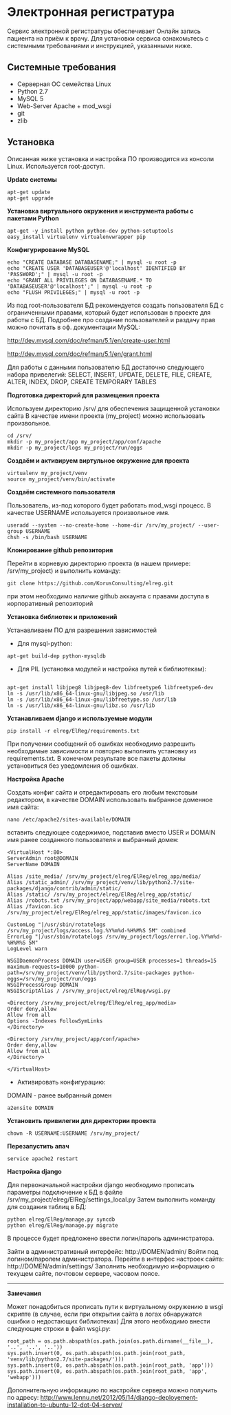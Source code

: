 Электронная регистратура
=================

Сервис электронной регистратуры обеспечивает Онлайн запись пациента на приём к врачу.
Для установки сервиса ознакомьтесь с системными требованиями и инструкцией, указанными ниже.

Системные требования
-----------

* Серверная ОС семейства Linux
* Python 2.7
* MySQL 5
* Web-Server Apache + mod_wsgi
* git
* zlib

Установка
-----------

Описанная ниже установка и настройка ПО производится из консоли Linux. Используется root-доступ.

**Update системы**

```
apt-get update
apt-get upgrade
```

**Установка виртуального окружения и инструмента работы с пакетами Python**

```
apt-get -y install python python-dev python-setuptools
easy_install virtualenv virtualenvwrapper pip
```

**Конфигурирование MySQL**

```
echo "CREATE DATABASE DATABASENAME;" | mysql -u root -p
echo "CREATE USER 'DATABASEUSER'@'localhost' IDENTIFIED BY 'PASSWORD';" | mysql -u root -p
echo "GRANT ALL PRIVILEGES ON DATABASENAME.* TO 'DATABASEUSER'@'localhost';" | mysql -u root -p
echo "FLUSH PRIVILEGES;" | mysql -u root -p
```
Из под root-пользователя БД рекомендуется создать пользователя БД с ограниченными правами, который будет использован в проекте для работы с БД.
Подробнее про создание пользователей и раздачу прав можно почитать в оф. документации MySQL:

http://dev.mysql.com/doc/refman/5.1/en/create-user.html

http://dev.mysql.com/doc/refman/5.1/en/grant.html

Для работы с данными пользователю БД достаточно следующего набора привелегий:
SELECT, INSERT, UPDATE, DELETE, FILE, CREATE, ALTER, INDEX, DROP, CREATE TEMPORARY TABLES

**Подготовка директорий для размещения проекта**

Используем директорию /srv/ для обеспечения защищенной установки сайта
В качестве имени проекта (my_project) можно использовать произвольное.
```
cd /srv/
mkdir -p my_project/app my_project/app/conf/apache
mkdir -p my_project/logs my_project/run/eggs
```

**Создаём и активируем виртульное окружение для проекта**

```
virtualenv my_project/venv
source my_project/venv/bin/activate
```

**Создаём системного пользователя**

Пользователь, из-под которого будет работать mod_wsgi процесс.
В качестве USERNAME используется произвольное имя.
```
useradd --system --no-create-home --home-dir /srv/my_project/ --user-group USERNAME
chsh -s /bin/bash USERNAME
```

**Клонирование github репозитория**

Перейти в корневую директорию проекта (в нашем примере: /srv/my_project) и выполнить команду:
```
git clone https://github.com/KorusConsulting/elreg.git
```
при этом необходимо наличие github аккаунта с правами доступа в корпоративный репозиторий


**Установка библиотек и приложений**

Устанавливаем ПО для разрешения зависимостей

* Для mysql-python:
```
apt-get build-dep python-mysqldb
```
* Для PIL (установка модулей и настройка путей к библиотекам):
```

apt-get install libjpeg8 libjpeg8-dev libfreetype6 libfreetype6-dev
ln -s /usr/lib/x86_64-linux-gnu/libjpeg.so /usr/lib
ln -s /usr/lib/x86_64-linux-gnu/libfreetype.so /usr/lib
ln -s /usr/lib/x86_64-linux-gnu/libz.so /usr/lib
```

**Устанавливаем django и используемые модули**

```
pip install -r elreg/ElReg/requirements.txt
```

При получении сообщений об ошибках необходимо разрешить необходимые зависимости и повторно выполнить установку из requirements.txt. В конечном результате все пакеты должны установиться без уведомления об ошибках.


**Настройка Apache**

Создать конфиг сайта и отредактировать его любым текстовым редактором, в качестве DOMAIN использовать выбранное доменное имя сайта:
```
nano /etc/apache2/sites-available/DOMAIN
```
вставить следующее содержимое, подставив вместо USER и DOMAIN имя ранее созданного пользователя и выбранный домен:
```
<VirtualHost *:80>
ServerAdmin root@DOMAIN
ServerName DOMAIN

Alias /site_media/ /srv/my_project/elreg/ElReg/elreg_app/media/
Alias /static_admin/ /srv/my_project/venv/lib/python2.7/site-packages/django/contrib/admin/static/
Alias /static/ /srv/my_project/elreg/ElReg/elreg_app/static/
Alias /robots.txt /srv/my_project/app/webapp/site_media/robots.txt
Alias /favicon.ico /srv/my_project/elreg/ElReg/elreg_app/static/images/favicon.ico

CustomLog "|/usr/sbin/rotatelogs /srv/my_project/logs/access.log.%Y%m%d-%H%M%S 5M" combined
ErrorLog "|/usr/sbin/rotatelogs /srv/my_project/logs/error.log.%Y%m%d-%H%M%S 5M"
LogLevel warn

WSGIDaemonProcess DOMAIN user=USER group=USER processes=1 threads=15 maximum-requests=10000 python-path=/srv/my_project/venv/lib/python2.7/site-packages python-eggs=/srv/my_project/run/eggs
WSGIProcessGroup DOMAIN
WSGIScriptAlias / /srv/my_project/elreg/ElReg/wsgi.py

<Directory /srv/my_project/elreg/ElReg/elreg_app/media>
Order deny,allow
Allow from all
Options -Indexes FollowSymLinks
</Directory>

<Directory /srv/my_project/app/conf/apache>
Order deny,allow
Allow from all
</Directory>

</VirtualHost>
```

* Активировать конфигурацию:

DOMAIN - ранее выбранный домен
```
a2ensite DOMAIN
```

**Установить привилегии для директории проекта**

```
chown -R USERNAME:USERNAME /srv/my_project/
```

**Перезапустить апач**

```
service apache2 restart
```

**Настройка django**

Для первоначальной настройки django необходимо прописать параметры подключение к БД в файле /srv/my_project/elreg/ElReg/settings_local.py
Затем выполнить команду для создания таблиц в БД:
```
python elreg/ElReg/manage.py syncdb
python elreg/ElReg/manage.py migrate
```

В процессе будет предложено ввести логин/пароль администратора.

Зайти в административный интерфейс:
http://DOMEN/admin/
Войти под логином/паролем администратора.
Перейти в интерфес настроек сайта:
http://DOMEN/admin/settings/
Заполнить необходимую информацию о текущем сайте, почтовом сервере, часовом поясе.

-----------
**Замечания**

Может понадобиться прописать пути к виртуальному окружению в wsgi скрипте (в случае, если при открытии сайта в логах обнаружатся ошибки о недостающих библиотеках)
Для этого необходимо внести следующие строки в файл wsgi.py:

```
root_path = os.path.abspath(os.path.join(os.path.dirname(__file__), '..', '..', '..'))
sys.path.insert(0, os.path.abspath(os.path.join(root_path, 'venv/lib/python2.7/site-packages/')))
sys.path.insert(0, os.path.abspath(os.path.join(root_path, 'app')))
sys.path.insert(0, os.path.abspath(os.path.join(root_path, 'app', 'webapp')))
```

Дополнительную информацию по настройке сервера можно получить по адресу:
http://www.lennu.net/2012/05/14/django-deployement-installation-to-ubuntu-12-dot-04-server/

